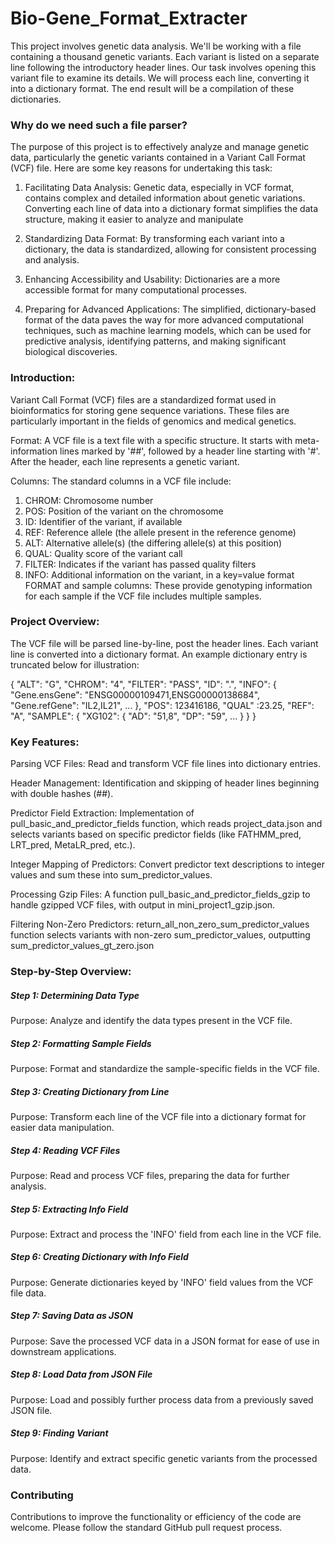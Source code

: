# Bio-Gene_Format_Extracter

This project involves genetic data analysis. We'll be working with a file containing a thousand genetic variants. Each variant is listed on a separate line following the introductory header lines. Our task involves opening this variant file to examine its details. We will process each line, converting it into a dictionary format. The end result will be a compilation of these dictionaries.

### Why do we need such a file parser?

The purpose of this project is to effectively analyze and manage genetic data, particularly the genetic variants contained in a Variant Call Format (VCF) file. Here are some key reasons for undertaking this task:

1. Facilitating Data Analysis: Genetic data, especially in VCF format, contains complex and detailed information about genetic variations. Converting each line of data into a dictionary format simplifies the data structure, making it easier to analyze and manipulate

2. Standardizing Data Format: By transforming each variant into a dictionary, the data is standardized, allowing for consistent processing and analysis.

3. Enhancing Accessibility and Usability: Dictionaries are a more accessible format for many computational processes.

4. Preparing for Advanced Applications: The simplified, dictionary-based format of the data paves the way for more advanced computational techniques, such as machine learning models, which can be used for predictive analysis, identifying patterns, and making significant biological discoveries.

### Introduction:

Variant Call Format (VCF) files are a standardized format used in bioinformatics for storing gene sequence variations. These files are particularly important in the fields of genomics and medical genetics.

Format: A VCF file is a text file with a specific structure. It starts with meta-information lines marked by '##', followed by a header line starting with '#'. After the header, each line represents a genetic variant.

Columns: The standard columns in a VCF file include:

1. CHROM: Chromosome number
2. POS: Position of the variant on the chromosome
3. ID: Identifier of the variant, if available
4. REF: Reference allele (the allele present in the reference genome)
5. ALT: Alternative allele(s) (the differing allele(s) at this position)
6. QUAL: Quality score of the variant call
7. FILTER: Indicates if the variant has passed quality filters
8. INFO: Additional information on the variant, in a key=value format
FORMAT and sample columns: These provide genotyping information for each sample if the VCF file includes multiple samples.

### Project Overview:

The VCF file will be parsed line-by-line, post the header lines. Each variant line is converted into a dictionary format. An example dictionary entry is truncated below for illustration:

{
    "ALT": "G",
    "CHROM": "4",
    "FILTER": "PASS",
    "ID": ".",
    "INFO": {
        "Gene.ensGene": "ENSG00000109471,ENSG00000138684",
        "Gene.refGene": "IL2,IL21",
        ...
    },
    "POS": 123416186,
    "QUAL" :23.25,
    "REF": "A",
    "SAMPLE": {
        "XG102": {
            "AD": "51,8",
            "DP": "59",
            ...
        }
    }
}

### Key Features:

Parsing VCF Files: Read and transform VCF file lines into dictionary entries.

Header Management: Identification and skipping of header lines beginning with double hashes (##).

Predictor Field Extraction: Implementation of pull_basic_and_predictor_fields function, which reads project_data.json and selects variants based on specific predictor fields (like FATHMM_pred, LRT_pred, MetaLR_pred, etc.).

Integer Mapping of Predictors: Convert predictor text descriptions to integer values and sum these into sum_predictor_values.

Processing Gzip Files: A function pull_basic_and_predictor_fields_gzip to handle gzipped VCF files, with output in mini_project1_gzip.json.

Filtering Non-Zero Predictors: return_all_non_zero_sum_predictor_values function selects variants with non-zero sum_predictor_values, outputting sum_predictor_values_gt_zero.json

### Step-by-Step Overview:

##### Step 1: Determining Data Type

Purpose: Analyze and identify the data types present in the VCF file.

##### Step 2: Formatting Sample Fields

Purpose: Format and standardize the sample-specific fields in the VCF file.

##### Step 3: Creating Dictionary from Line

Purpose: Transform each line of the VCF file into a dictionary format for easier data manipulation.

##### Step 4: Reading VCF Files

Purpose: Read and process VCF files, preparing the data for further analysis.

##### Step 5: Extracting Info Field

Purpose: Extract and process the 'INFO' field from each line in the VCF file.

##### Step 6: Creating Dictionary with Info Field

Purpose: Generate dictionaries keyed by 'INFO' field values from the VCF file data.

##### Step 7: Saving Data as JSON

Purpose: Save the processed VCF data in a JSON format for ease of use in downstream applications.

##### Step 8: Load Data from JSON File

Purpose: Load and possibly further process data from a previously saved JSON file.

##### Step 9: Finding Variant

Purpose: Identify and extract specific genetic variants from the processed data.

### Contributing

Contributions to improve the functionality or efficiency of the code are welcome. Please follow the standard GitHub pull request process.
